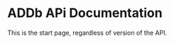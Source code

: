 ADDb APi Documentation
======================

This is the start page, regardless of version of the API.

